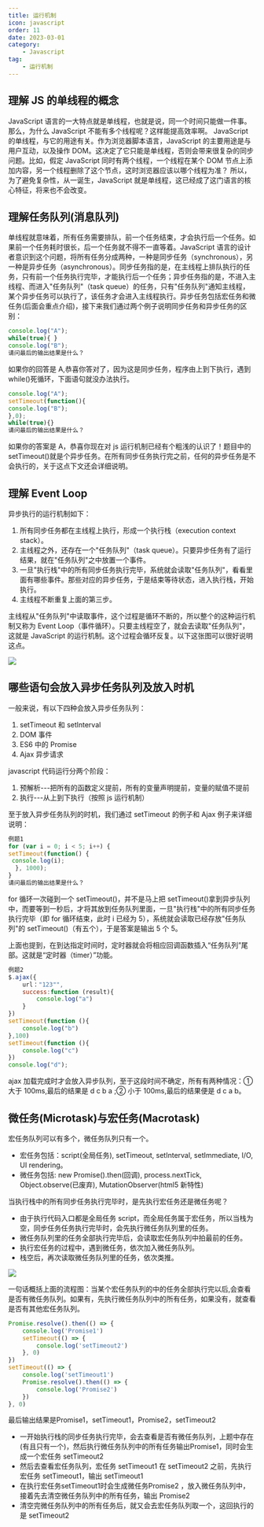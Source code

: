 ```yaml
---
title: 运行机制
icon: javascript
order: 11
date: 2023-03-01
category:
    - Javascript
tag:
    - 运行机制
---
```


## 理解 JS 的单线程的概念

JavaScript 语言的一大特点就是单线程，也就是说，同一个时间只能做一件事。那么，为什么 JavaScript 不能有多个线程呢？这样能提高效率啊。
JavaScript 的单线程，与它的用途有关。作为浏览器脚本语言，JavaScript 的主要用途是与用户互动，以及操作 DOM。这决定了它只能是单线程，否则会带来很复杂的同步问题。比如，假定 JavaScript 同时有两个线程，一个线程在某个 DOM 节点上添加内容，另一个线程删除了这个节点，这时浏览器应该以哪个线程为准？
所以，为了避免复杂性，从一诞生，JavaScript 就是单线程，这已经成了这门语言的核心特征，将来也不会改变。

## 理解任务队列(消息队列)

单线程就意味着，所有任务需要排队，前一个任务结束，才会执行后一个任务。如果前一个任务耗时很长，后一个任务就不得不一直等着。JavaScript 语言的设计者意识到这个问题，将所有任务分成两种，一种是同步任务（synchronous），另一种是异步任务（asynchronous）。同步任务指的是，在主线程上排队执行的任务，只有前一个任务执行完毕，才能执行后一个任务；异步任务指的是，不进入主线程、而进入"任务队列"（task queue）的任务，只有"任务队列"通知主线程，某个异步任务可以执行了，该任务才会进入主线程执行。异步任务包括宏任务和微任务(后面会重点介绍)，接下来我们通过两个例子说明同步任务和异步任务的区别：

```js
console.log("A");
while(true){ }
console.log("B");
请问最后的输出结果是什么？
```

如果你的回答是 A,恭喜你答对了，因为这是同步任务，程序由上到下执行，遇到 while()死循环，下面语句就没办法执行。

```js
console.log("A");
setTimeout(function(){
console.log("B");
},0);
while(true){}
请问最后的输出结果是什么？
```

如果你的答案是 A，恭喜你现在对 js 运行机制已经有个粗浅的认识了！题目中的 setTimeout()就是个异步任务。在所有同步任务执行完之前，任何的异步任务是不会执行的，关于这点下文还会详细说明。

## 理解 Event Loop

异步执行的运行机制如下：

1. 所有同步任务都在主线程上执行，形成一个执行栈（execution context stack）。
2. 主线程之外，还存在一个"任务队列"（task queue）。只要异步任务有了运行结果，就在"任务队列"之中放置一个事件。
3. 一旦"执行栈"中的所有同步任务执行完毕，系统就会读取"任务队列"，看看里面有哪些事件。那些对应的异步任务，于是结束等待状态，进入执行栈，开始执行。
4. 主线程不断重复上面的第三步。

主线程从"任务队列"中读取事件，这个过程是循环不断的，所以整个的这种运行机制又称为 Event Loop（事件循环）。只要主线程空了，就会去读取"任务队列"，这就是 JavaScript 的运行机制。这个过程会循环反复。以下这张图可以很好说明这点。

![ ](/img/study/javascript/eventloop.jpg)

## 哪些语句会放入异步任务队列及放入时机

一般来说，有以下四种会放入异步任务队列：

1. setTimeout 和 setlnterval
2. DOM 事件
3. ES6 中的 Promise
4. Ajax 异步请求

javascript 代码运行分两个阶段：

1. 预解析---把所有的函数定义提前，所有的变量声明提前，变量的赋值不提前
2. 执行---从上到下执行（按照 js 运行机制）

至于放入异步任务队列的时机，我们通过 setTimeout 的例子和 Ajax 例子来详细说明：

```js
例题1
for (var i = 0; i < 5; i++) {
setTimeout(function() {
 console.log(i);
  }, 1000);
}
请问最后的输出结果是什么？
```

for 循环一次碰到一个 setTimeout()，并不是马上把 setTimeout()拿到异步队列中，而要等到一秒后，才将其放到任务队列里面，一旦"执行栈"中的所有同步任务执行完毕（即 for 循环结束，此时 i 已经为 5），系统就会读取已经存放"任务队列"的 setTimeout()（有五个），于是答案是输出 5 个 5。

上面也提到，在到达指定时间时，定时器就会将相应回调函数插入“任务队列”尾部。这就是“定时器（timer）”功能。

```js
例题2
$.ajax({
    url："123"",
    success:function (result){
        console.log("a")
    }
})
setTimeout(function (){
    console.log("b")
},100)
setTimeout(function (){
    console.log("c")
})
console.log("d");
```

ajax 加载完成时才会放入异步队列，至于这段时间不确定，所有有两种情况：① 大于 100ms,最后的结果是 d c b a ;② 小于 100ms,最后的结果便是 d c a b。

## 微任务(Microtask)与宏任务(Macrotask)

宏任务队列可以有多个，微任务队列只有一个。

- 宏任务包括：script(全局任务), setTimeout, setInterval, setImmediate, I/O, UI rendering。
- 微任务包括: new Promise().then(回调), process.nextTick, Object.observe(已废弃), MutationObserver(html5 新特性)

当执行栈中的所有同步任务执行完毕时，是先执行宏任务还是微任务呢？

- 由于执行代码入口都是全局任务 script，而全局任务属于宏任务，所以当栈为空，同步任务任务执行完毕时，会先执行微任务队列里的任务。
- 微任务队列里的任务全部执行完毕后，会读取宏任务队列中拍最前的任务。
- 执行宏任务的过程中，遇到微任务，依次加入微任务队列。
- 栈空后，再次读取微任务队列里的任务，依次类推。

![ ](/img/study/javascript/eventloop1.jpg)

一句话概括上面的流程图：当某个宏任务队列的中的任务全部执行完以后,会查看是否有微任务队列。如果有，先执行微任务队列中的所有任务，如果没有，就查看是否有其他宏任务队列。

```js
Promise.resolve().then(() => {
    console.log('Promise1')
    setTimeout(() => {
        console.log('setTimeout2')
    }, 0)
})
setTimeout(() => {
    console.log('setTimeout1')
    Promise.resolve().then(() => {
        console.log('Promise2')
    })
}, 0)
```

最后输出结果是Promise1，setTimeout1，Promise2，setTimeout2

- 一开始执行栈的同步任务执行完毕，会去查看是否有微任务队列，上题中存在(有且只有一个)，然后执行微任务队列中的所有任务输出Promise1，同时会生成一个宏任务 setTimeout2
- 然后去查看宏任务队列，宏任务 setTimeout1 在 setTimeout2 之前，先执行宏任务 setTimeout1，输出 setTimeout1
- 在执行宏任务setTimeout1时会生成微任务Promise2 ，放入微任务队列中，接着先去清空微任务队列中的所有任务，输出 Promise2
- 清空完微任务队列中的所有任务后，就又会去宏任务队列取一个，这回执行的是 setTimeout2
